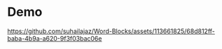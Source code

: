 # Demo

https://github.com/suhailajaz/Word-Blocks/assets/113661825/68d812ff-baba-4b9a-a620-9f3f03bac06e

